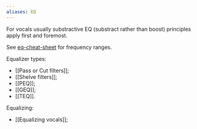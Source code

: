 ```yaml
---
aliases: EQ
---
```


For vocals usually substractive EQ (substract rather than boost) principles apply first and foremost.

See [eq-cheat-sheet](https://producelikeapro.com/blog/eq-cheat-sheet/) for frequency ranges.

Equalizer types: 
- [[Pass or Cut filters]];
- [[Shelve filters]];
- [[PEQ]];
- [[GEQ]];
- [[TEQ]].

Equalizing:
- [[Equalizing vocals]];
